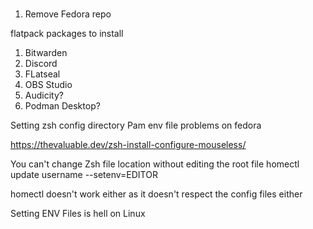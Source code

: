 #

1. Remove Fedora repo

flatpack packages to install

1. Bitwarden
2. Discord
3. FLatseal
4. OBS Studio
5. Audicity?
6. Podman Desktop?

Setting zsh config directory
Pam env file problems on fedora

https://thevaluable.dev/zsh-install-configure-mouseless/

You can't change Zsh file location without editing the root file
homectl update username --setenv=EDITOR

homectl doesn't work either as it doesn't respect the config files either

Setting ENV Files is hell on Linux
